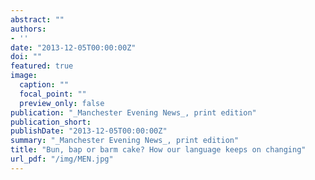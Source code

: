 ```yaml
---
abstract: ""
authors:
- ''
date: "2013-12-05T00:00:00Z"
doi: ""
featured: true
image:
  caption: ""
  focal_point: ""
  preview_only: false
publication: "_Manchester Evening News_, print edition"
publication_short: 
publishDate: "2013-12-05T00:00:00Z"
summary: "_Manchester Evening News_, print edition"
title: "Bun, bap or barm cake? How our language keeps on changing"
url_pdf: "/img/MEN.jpg"
---
```

